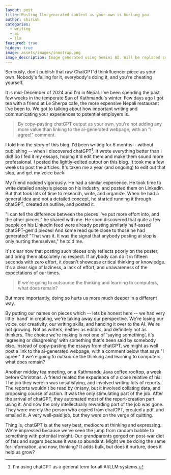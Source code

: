 ```yaml
---
layout: post
title: Posting llm-generated content as your own is hurting you
author: shirish
categories:
  - writing
  - ai
  - llm
featured: true
hidden: true
image: assets/images/innotrap.png
image_description: Image generated using Gemini AI. Will be replaced soon.
---
```


Seriously, don't publish that raw ChatGPT'd thinkfluencer piece as your own. Nobody's falling for it, everybody's doing it, and you're cheating yourself.

It is mid-December of 2024 and I'm in Nepal. I've been spending the past few weeks in the temperate Sun of Kathmandu's winter. Few days ago I got tea with a friend at Le Sherpa cafe, the more expensive Nepali restaurant I've been to. We got to talking about how important writing and communicating your experiences to potential employers is.

<aside class="pquote">
    <blockquote>
        <p> By copy-pasting chatGPT output as your own, you're not adding any more value than linking to the ai-generated webpage, with an "I agree!" comment.</p>
    </blockquote>
</aside>


I told him the story of this blog. I'd been writing for 6 months-- without publishing -- when I discovered chatGPT[^1]. It wrote everything better than I did! So I fed it my essays, hoping it'd edit them and make them sound more professional. I posted the lightly-edited output on this blog. It took me a few weeks to post the articles. It's taken me a year (and ongoing) to edit out that slop, and get my voice back.

[^1]: I'm using chatGPT as a general term for all AI/LLM systems. 

My friend nodded vigorously. He had a similar experience. He took time to write detailed analysis pieces on his industry, and posted them on LinkedIn. But that took lots of time to research, write, and organize. When he had a general idea and not a detailed concept, he started running it through chatGPT, created an outline, and posted it.


"I can tell the difference between the pieces I've put more effort into, and the other pieces," he shared with me. He soon discovered that quite a few people on his LinkedIn feed were already posting similarly half-assed chatGPT-gen'd pieces! And some read quite close to those he had generated! "That was it. It was the signal that anybody posting ai slop is only hurting themselves," he told me.

It's clear now that posting such pieces only reflects poorly on the poster, and bring them absolutely no respect. If anybody can do it in fifteen seconds with zero effort, it doesn't showcase critical thinking or knowledge. It's a clear sign of laziness, a lack of effort, and unawareness of the expectations of our times.

<aside class="pquote">
    <blockquote>
        <p>If we're going to outsource the thinking and learning to computers, what does remain?</p>
    </blockquote>
</aside>

But more importantly, doing so hurts us more much deeper in a different way.

By putting our names on pieces which -- lets be honest here -- we had very little 'hand' in creating, we're taking away our perspective. We're losing our voice, our creativity, our writing skills, and handing it over to the AI. We're not growing. Not as writers, neither as editors, and definitely not as thinkers. The choice we're making is not one of 'saying something', it's 'agreeing or disagreeing' with something that's been said by somebody else. Instead of copy-pasting the essays from chatGPT, we might as well post a link to the ai-generated webpage, with a comment below that says "I agree." If we're going to outsource the thinking and learning to computers, what does remain?

Another midday tea meeting, on a Kathmandu Java coffee rooftop, a week before Christmas. A friend related the experience of a close relative of his. The job they were in was unsatisfying, and involved writing lots of reports. The reports wouldn't be read by (m)any, but it involved collating data, and proposing course of action. It was the only stimulating part of the job. After the arrival of chatGPT, they automated most of the report-creation part using it. And now the only intellectually rewarding part of the job was gone. They were merely the person who copied from chatGPT, created a pdf, and emailed it. A very well-paid job, but they were on the verge of quitting.

Thing is, chatGPT is at the very best, mediocre at thinking and expressing. We're impressed because we've seen the jump from random babble to something with potential insight. Our grandparents gorged on post-war diet of fats and sugars because it was so abundant. Might we be doing the same for information, and now, thinking? It adds bulk, but does it nurture, does it help us grow?